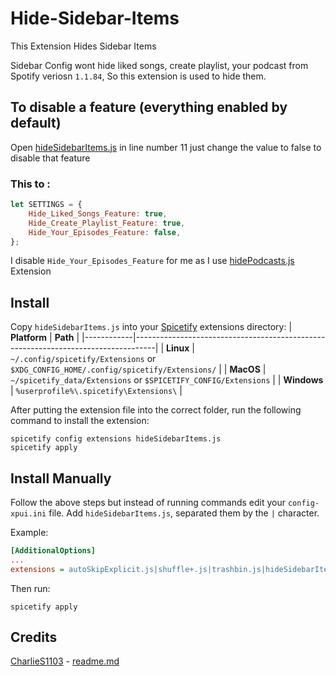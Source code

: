 # Hide-Sidebar-Items

This Extension Hides Sidebar Items

Sidebar Config wont hide liked songs, create playlist, your podcast from Spotify veriosn `1.1.84`, So this extension is used to hide them.

## To disable a feature (everything enabled by default)

Open [hideSidebarItems.js](https://github.com/Tetrax-10/Spicetify-Extensions/blob/master/Hide-Sidebar-Items/hideSidebarItems.js) in line number 11 just change the value to false to disable that feature

### This to :

```javascript
let SETTINGS = {
    Hide_Liked_Songs_Feature: true,
    Hide_Create_Playlist_Feature: true,
    Hide_Your_Episodes_Feature: false,
};
```
I disable `Hide_Your_Episodes_Feature` for me as I use [hidePodcasts.js](https://github.com/theRealPadster/spicetify-hide-podcasts/blob/main/hidePodcasts.js) Extension

## Install
Copy `hideSidebarItems.js` into your [Spicetify](https://github.com/spicetify/spicetify-cli) extensions directory:
| **Platform** | **Path**                                                                            |
|------------|-----------------------------------------------------------------------------------|
| **Linux**      | `~/.config/spicetify/Extensions` or `$XDG_CONFIG_HOME/.config/spicetify/Extensions/` |
| **MacOS**      | `~/spicetify_data/Extensions` or `$SPICETIFY_CONFIG/Extensions`                      |
| **Windows**    | `%userprofile%\.spicetify\Extensions\`                                              |

After putting the extension file into the correct folder, run the following command to install the extension:
```
spicetify config extensions hideSidebarItems.js
spicetify apply
```
## Install Manually
Follow the above steps but instead of running commands edit your `config-xpui.ini` file. Add `hideSidebarItems.js`, separated them by the `|` character.

Example:

```ini
[AdditionalOptions]
...
extensions = autoSkipExplicit.js|shuffle+.js|trashbin.js|hideSidebarItems.js
```

Then run:

```
spicetify apply
```

## Credits

[CharlieS1103](https://github.com/CharlieS1103) - [readme.md](https://github.com/CharlieS1103/spicetify-extensions/blob/main/adblock/README.md)
